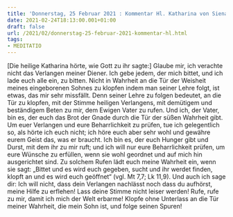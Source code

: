 ```yaml
---
title: 'Donnerstag, 25 Februar 2021 : Kommentar Hl. Katharina von Siena'
date: 2021-02-24T18:13:00.001+01:00
draft: false
url: /2021/02/donnerstag-25-februar-2021-kommentar-hl.html
tags: 
- MEDITATIO
---
```


\[Die heilige Katharina hörte, wie Gott zu ihr sagte:\] Glaube mir, ich verachte nicht das Verlangen meiner Diener. Ich gebe jedem, der mich bittet, und ich lade euch alle ein, zu bitten. Nicht in Wahrheit an die Tür der Weisheit meines eingeborenen Sohnes zu klopfen indem man seiner Lehre folgt, ist etwas, das mir sehr missfällt. Denn seiner Lehre zu folgen bedeutet, an die Tür zu klopfen, mit der Stimme heiligen Verlangens, mit demütigem und beständigem Beten zu mir, dem Ewigen Vater zu rufen. Und ich, der Vater, bin es, der euch das Brot der Gnade durch die Tür der süßen Wahrheit gibt. Um euer Verlangen und eure Beharrlichkeit zu prüfen, tue ich gelegentlich so, als hörte ich euch nicht; ich höre euch aber sehr wohl und gewähre eurem Geist das, was er braucht. Ich bin es, der euch Hunger gibt und Durst, mit dem ihr zu mir ruft; und ich will nur eure Beharrlichkeit prüfen, um eure Wünsche zu erfüllen, wenn sie wohl geordnet und auf mich hin ausgerichtet sind. Zu solchem Rufen lädt euch meine Wahrheit ein, wenn sie sagt: „Bittet und es wird euch gegeben, sucht und ihr werdet finden, klopft an und es wird euch geöffnet“ (vgl. Mt 7,7; Lk 11,9). Und auch ich sage dir: Ich will nicht, dass dein Verlangen nachlässt noch dass du aufhörst, meine Hilfe zu erflehen! Lass deine Stimme nicht leiser werden! Rufe, rufe zu mir, damit ich mich der Welt erbarme! Klopfe ohne Unterlass an die Tür meiner Wahrheit, die mein Sohn ist, und folge seinen Spuren!